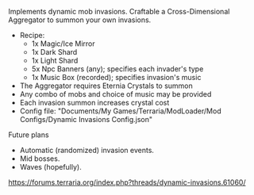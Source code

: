 Implements dynamic mob invasions. Craftable a Cross-Dimensional Aggregator to summon your own invasions.
- Recipe:
  - 1x Magic/Ice Mirror
  - 1x Dark Shard
  - 1x Light Shard
  - 5x Npc Banners (any); specifies each invader's type
  - 1x Music Box (recorded); specifies invasion's music
- The Aggregator requires Eternia Crystals to summon
- Any combo of mobs and choice of music may be provided
- Each invasion summon increases crystal cost
- Config file: "Documents/My Games/Terraria/ModLoader/Mod Configs/Dynamic Invasions Config.json"

Future plans
- Automatic (randomized) invasion events.
- Mid bosses.
- Waves (hopefully).

https://forums.terraria.org/index.php?threads/dynamic-invasions.61060/

